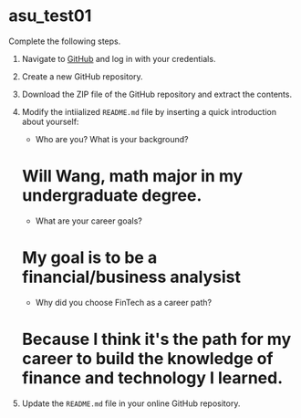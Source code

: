 # asu_test01
Complete the following steps.

1. Navigate to [GitHub](https://www.github.com) and log in with your credentials.

1. Create a new GitHub repository.

1. Download the ZIP file of the GitHub repository and extract the contents.

1. Modify the intiialized `README.md` file by inserting a quick introduction about yourself:

    * Who are you? What is your background?

    # Will Wang, math major in my undergraduate degree.

    * What are your career goals?
    
    # My goal is to be a financial/business analysist

    * Why did you choose FinTech as a career path?
    
    # Because I think it's the path for my career to build the knowledge of finance and technology I learned.

1. Update the `README.md` file in your online GitHub repository.